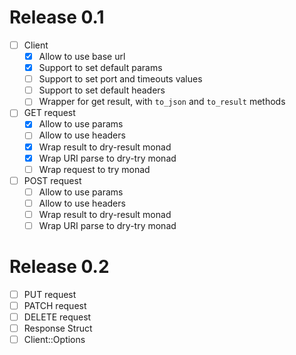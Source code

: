 # Release 0.1

- [ ] Client
  - [x] Allow to use base url
  - [x] Support to set default params
  - [ ] Support to set port and timeouts values
  - [ ] Support to set default headers
  - [ ] Wrapper for get result, with `to_json` and `to_result` methods

- [ ] GET request
  - [x] Allow to use params
  - [ ] Allow to use headers
  - [x] Wrap result to dry-result monad
  - [x] Wrap URI parse to dry-try monad
  - [ ] Wrap request to try monad

- [ ] POST request
  - [ ] Allow to use params
  - [ ] Allow to use headers
  - [ ] Wrap result to dry-result monad
  - [ ] Wrap URI parse to dry-try monad

# Release 0.2

- [ ] PUT request
- [ ] PATCH request
- [ ] DELETE request
- [ ] Response Struct
- [ ] Client::Options
